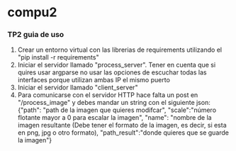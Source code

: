 # compu2
### TP2 guia de uso
1) Crear un entorno virtual con las librerias de requirements utilizando el "pip install -r requirements"
2) Iniciar el servidor llamado "process_server". Tener en cuenta que si quires usar argparse no usar las opciones de escuchar todas las interfaces porque utilizan ambas IP el mismo puerto
3) Iniciar el servidor llamado "client_server"
4) Para comunicarse con el servidor HTTP hace falta un post en "/process_image" y debes mandar un string con el siguiente json: {"path": "path de la imagen que quieres modifcar", "scale":"número flotante mayor a 0 para escalar la imagen", "name": "nombre de la imagen resultante (Debe tener el formato de la imagen, es decir, si esta en png, jpg o otro formato), "path_result":"donde quieres que se guarde la imagen"}
